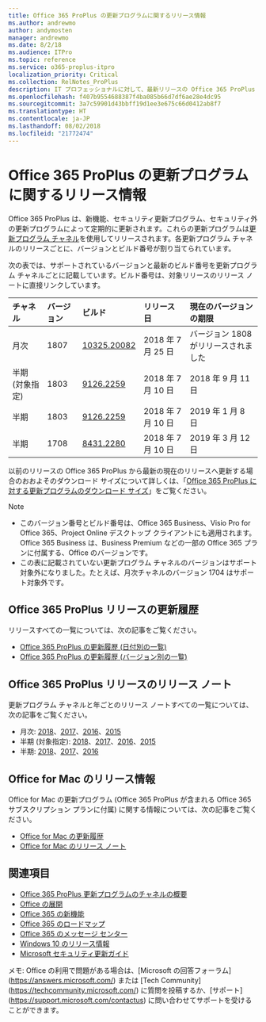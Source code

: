```yaml
---
title: Office 365 ProPlus の更新プログラムに関するリリース情報
ms.author: andrewmo
author: andymosten
manager: andrewmo
ms.date: 8/2/18
ms.audience: ITPro
ms.topic: reference
ms.service: o365-proplus-itpro
localization_priority: Critical
ms.collection: RelNotes_ProPlus
description: IT プロフェッショナルに対して、最新リリースの Office 365 ProPlus の一覧をそれぞれの更新プログラム チャネルごとに、リリース ノートへのリンクと更新履歴を含めて提供します
ms.openlocfilehash: f407b9554688387f4ba085b66d7df6ae28e4dc95
ms.sourcegitcommit: 3a7c59901d43bbff19d1ee3e675c66d0412ab8f7
ms.translationtype: HT
ms.contentlocale: ja-JP
ms.lasthandoff: 08/02/2018
ms.locfileid: "21772474"
---
```

# <a name="release-information-for-updates-to-office-365-proplus"></a>Office 365 ProPlus の更新プログラムに関するリリース情報

Office 365 ProPlus は、新機能、セキュリティ更新プログラム、セキュリティ外の更新プログラムによって定期的に更新されます。これらの更新プログラムは[更新プログラム チャネル](https://docs.microsoft.com/deployoffice/overview-of-update-channels-for-office-365-proplus)を使用してリリースされます。各更新プログラム チャネルのリリースごとに、バージョンとビルド番号が割り当てられています。 

次の表では、サポートされているバージョンと最新のビルド番号を更新プログラム チャネルごとに記載しています。ビルド番号は、対象リリースのリリース ノートに直接リンクしています。 

  
|**チャネル**|**バージョン**|**ビルド**|**リリース日**|**現在のバージョンの期限**|
|:-----|:-----|:-----|:-----|:-----|
|月次  <br/> |1807  <br/> |[10325.20082](monthly-channel-2018.md#version-1807-july-25)  <br/> | 2018 年 7 月 25 日  <br/> |バージョン 1808 がリリースされました <br/>|
|半期 (対象指定)  <br/> |1803  <br/> |[9126.2259](semi-annual-channel-targeted-2018.md#version-1803-july-10)  <br/> | 2018 年 7 月 10 日  <br/> |2018 年 9 月 11 日 <br/>|
|半期 <br/> |1803  <br/> | [9126.2259](semi-annual-channel-2018.md#version-1803-july-10) <br/> |2018 年 7 月 10 日  <br/> |2019 年 1 月 8 日 <br/>|
|半期 <br/> |1708  <br/> |[8431.2280](semi-annual-channel-2018.md#version-1708-july-10)  <br/> | 2018 年 7 月 10 日  <br/> |2019 年 3 月 12 日 <br/>|

以前のリリースの Office 365 ProPlus から最新の現在のリリースへ更新する場合のおおよそのダウンロード サイズについて詳しくは、「[Office 365 ProPlus に対する更新プログラムのダウンロード サイズ](download-sizes-office365-proplus-updates.md)」をご覧ください。

> [!NOTE]
> - このバージョン番号とビルド番号は、Office 365 Business、Visio Pro for Office 365、Project Online デスクトップ クライアントにも適用されます。Office 365 Business は、Business Premium などの一部の Office 365 プランに付属する、Office のバージョンです。
> - この表に記載されていない更新プログラム チャネルのバージョンはサポート対象外になりました。たとえば、月次チャネルのバージョン 1704 はサポート対象外です。 


## <a name="update-history-for-office-365-proplus-releases"></a>Office 365 ProPlus リリースの更新履歴

リリースすべての一覧については、次の記事をご覧ください。
 - [Office 365 ProPlus の更新履歴 (日付別の一覧)](update-history-office365-proplus-by-date.md)
 - [Office 365 ProPlus の更新履歴 (バージョン別の一覧)](update-history-office365-proplus-by-version.md)

## <a name="release-notes-for-office-365-proplus-releases"></a>Office 365 ProPlus リリースのリリース ノート

更新プログラム チャネルと年ごとのリリース ノートすべての一覧については、次の記事をご覧ください。
 - 月次: [2018](monthly-channel-2018.md)、[2017](monthly-channel-2017.md)、[2016](monthly-channel-2016.md)、[2015](monthly-channel-2015.md)
 - 半期 (対象指定): [2018](semi-annual-channel-targeted-2018.md)、[2017](semi-annual-channel-targeted-2017.md)、[2016](semi-annual-channel-targeted-2016.md)、[2015](semi-annual-channel-targeted-2015.md)
 - 半期: [2018](semi-annual-channel-2018.md)、[2017](semi-annual-channel-2017.md)、[2016](semi-annual-channel-2016.md)

## <a name="office-for-mac-release-information"></a>Office for Mac のリリース情報

Office for Mac の更新プログラム (Office 365 ProPlus が含まれる Office 365 サブスクリプション プランに付属) に関する情報については、次の記事をご覧ください。
 - [Office for Mac の更新履歴](update-history-office-for-mac.md)
 - [Office for Mac のリリース ノート](release-notes-office-for-mac.md)


## <a name="related-topics"></a>関連項目

- [Office 365 ProPlus 更新プログラムのチャネルの概要](https://docs.microsoft.com/deployoffice/overview-of-update-channels-for-office-365-proplus)
- [Office の展開](https://docs.microsoft.com/deployoffice/)
- [Office 365 の新機能](https://support.office.com/article/95c8d81d-08ba-42c1-914f-bca4603e1426)
- [Office 365 のロードマップ](https://products.office.com/business/office-365-roadmap)
- [Office 365 のメッセージ センター](https://support.office.com/article/38fb3333-bfcc-4340-a37b-deda509c2093)
- [Windows 10 のリリース情報](https://www.microsoft.com/itpro/windows-10/release-information)
- [Microsoft セキュリティ更新ガイド](https://portal.msrc.microsoft.com/)

メモ: Office の利用で問題がある場合は、[Microsoft の回答フォーラム] (https://answers.microsoft.com/) または [Tech Community] (https://techcommunity.microsoft.com/) に質問を投稿するか、[サポート] (https://support.microsoft.com/contactus) に問い合わせてサポートを受けることができます。